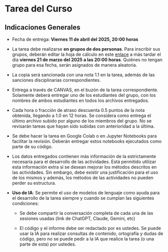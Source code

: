# Tarea del Curso

## Indicaciones Generales
    
- Fecha de entrega: **Viernes 11 de abril del 2025, 20:00 horas**
        
- La tarea debe realizarse **en grupos de dos personas**. Para inscribir sus grupos, deberán editar la hoja de cálculo en este [enlace](https://uccl0-my.sharepoint.com/:x:/g/personal/dparras_uc_cl/EX1RGi1R5GNPqzI2rOCxDkoB_tXEPcDJi3cuze9p8PGGLg?e=4jGc8P) a más tardar el día **viernes 21 de marzo del
2025 a las 20:00 horas**. Quiénes no tengan grupo para esa fecha, serán asignados de manera aleatoria.
        
- La copia será sancionada con una nota 1.1 en la tarea, además de las sanciones disciplinarias correspondientes.
        
- Entrega a través de CANVAS, en el buzón de la tarea correspondiente. Solamente deberá entregar uno de los estudiantes del grupo, con los nombres de ambos estudiantes en todos los archivos entregados.

- Cada hora o fracción de atraso descuenta 0.5 puntos de la nota obtenida, llegando a 1.0 en 12 horas. Se considera como entrega el último archivo subido por alguno de los miembros del grupo. No se revisarán tareas que hayan sido subidas con anterioridad a la última.
        
- Se debe hacer la tarea en Google Colab o en Jupyter Notebooks para facilitar la revisión. Deberán entregar estos notebooks ejecutados como parte de su código.
        
- Los datos entregados contienen más información de la estrictamente necesaria para el desarrollo de las actividades. Está permitido utilizar esta información extra si se desean mejorar los métodos descritos en las actividades. Sin embargo, debe existir una justificación para el uso de los mismos y además, los métodos de las actividades no pueden perder su estructura.

- **Uso de IA**: Se permite el uso de modelos de lenguaje como ayuda para el desarrollo de la tarea siempre y cuando se cumplan las siguientes condiciones:
        
    - Se debe compartir la conversación completa de cada una de las sesiones usadas (link de ChatGPT, Claude, Gemini, etc)
    
    - El código y el informe debe ser redactado por es ustedes. Se puede usar la IA para realizar consultas de contenido, ortografía y dudas de código, pero no se puede pedir a la IA que realice la tarea (o una parte de esta) por ustedes.